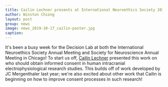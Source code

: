 ```yaml
---
title: Cailin Lechner presents at International Neuroethics Society 2019
author: Winston Chiong
layout: post
group: news
image: news_2019-10-17_cailin-poster.jpg
caption: 
---
```

It's been a busy week for the Decision Lab at both the International 
Neuroethics Society Annual Meeting and Society for Neuroscience Annual Meeting 
in Chicago! To start us off, [Cailin Lechner](/team/index.html#Cailin-Lechner) 
presented this work on who should obtain informed consent in human intracranial 
electrophysiological research studies. This builds off of work developed by 
JC Mergenthaler last year; we're also excited about other work that Cailin is 
beginning on how to improve consent processes in such research!
